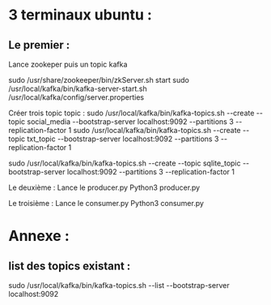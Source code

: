 # 3 terminaux ubuntu : 
## Le premier : 
Lance zookeper puis un topic kafka 

sudo /usr/share/zookeeper/bin/zkServer.sh start
sudo /usr/local/kafka/bin/kafka-server-start.sh /usr/local/kafka/config/server.properties

Créer trois topic topic :
sudo /usr/local/kafka/bin/kafka-topics.sh --create --topic social_media --bootstrap-server localhost:9092 --partitions 3 --replication-factor 1
sudo /usr/local/kafka/bin/kafka-topics.sh --create --topic txt_topic --bootstrap-server localhost:9092 --partitions 3 --replication-factor 1

sudo /usr/local/kafka/bin/kafka-topics.sh --create --topic sqlite_topic --bootstrap-server localhost:9092 --partitions 3 --replication-factor 1


Le deuxième :
Lance le producer.py
Python3 producer.py

Le troisième :
Lance le consumer.py
Python3 consumer.py


# Annexe :
## list des topics existant :
sudo /usr/local/kafka/bin/kafka-topics.sh --list --bootstrap-server localhost:9092
